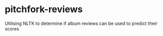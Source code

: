# pitchfork-reviews
Utilising NLTK to determine if album reviews can be used to predict their scores
